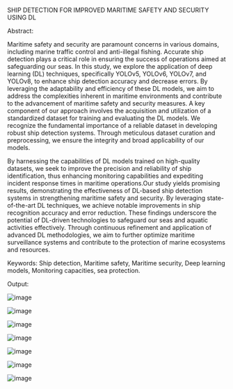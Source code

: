 SHIP DETECTION FOR IMPROVED MARITIME SAFETY AND SECURITY USING DL

Abstract:

Maritime safety and security are paramount concerns in various domains, including
marine traffic control and anti-illegal fishing. Accurate ship detection plays a critical role in
ensuring the success of operations aimed at safeguarding our seas. In this study, we explore
the application of deep learning (DL) techniques, specifically YOLOv5, YOLOv6, YOLOv7,
and YOLOv8, to enhance ship detection accuracy and decrease errors. By leveraging the
adaptability and efficiency of these DL models, we aim to address the complexities inherent in
maritime environments and contribute to the advancement of maritime safety and security
measures. A key component of our approach involves the acquisition and utilization of a
standardized dataset for training and evaluating the DL models. We recognize the fundamental
importance of a reliable dataset in developing robust ship detection systems. Through
meticulous dataset curation and preprocessing, we ensure the integrity and broad applicability
of our models.

By harnessing the capabilities of DL models trained on high-quality datasets, we seek
to improve the precision and reliability of ship identification, thus enhancing monitoring
capabilities and expediting incident response times in maritime operations.Our study yields
promising results, demonstrating the effectiveness of DL-based ship detection systems in
strengthening maritime safety and security. By leveraging state-of-the-art DL techniques, we
achieve notable improvements in ship recognition accuracy and error reduction. These
findings underscore the potential of DL-driven technologies to safeguard our seas and aquatic
activities effectively. Through continuous refinement and application of advanced DL
methodologies, we aim to further optimize maritime surveillance systems and contribute to the
protection of marine ecosystems and resources.

Keywords: Ship detection, Maritime safety, Maritime security, Deep learning models,
Monitoring capacities, sea protection.

Output:

![image](https://github.com/user-attachments/assets/38583105-0093-4d6b-882c-2913603bfec2)

![image](https://github.com/user-attachments/assets/36c02bb7-1007-44b7-b7d6-ee90f17cadc8)

![image](https://github.com/user-attachments/assets/5322059f-fad0-419b-b85f-021470440ac2)

![image](https://github.com/user-attachments/assets/27370f18-3a79-4687-9a0d-aee41365c44b)

![image](https://github.com/user-attachments/assets/80652cfb-72c2-4e51-848d-17f9f513c679)

![image](https://github.com/user-attachments/assets/08caaa74-1179-4499-908f-22d9adbd472b)

![image](https://github.com/user-attachments/assets/b3326467-572f-4e0b-88ab-ac8b8df3b569)







